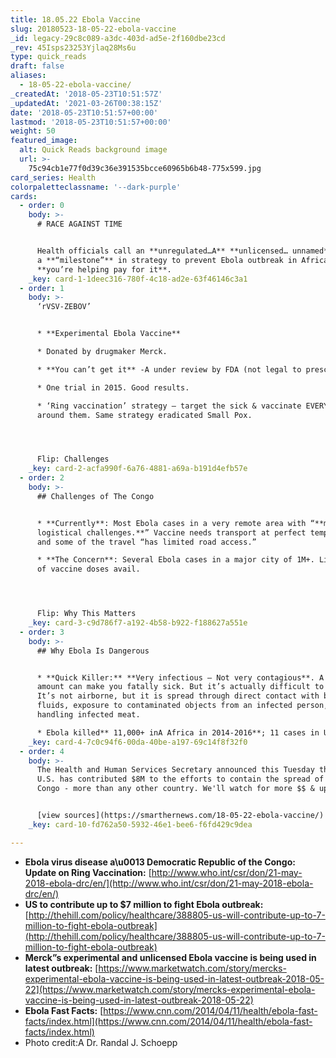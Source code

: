 ```yaml
---
title: 18.05.22 Ebola Vaccine
slug: 20180523-18-05-22-ebola-vaccine
_id: legacy-29c8c089-a3dc-403d-ad5e-2f160dbe23cd
_rev: 45Isps23253Yjlaq28Ms6u
type: quick_reads
draft: false
aliases:
  - 18-05-22-ebola-vaccine/
_createdAt: '2018-05-23T10:51:57Z'
_updatedAt: '2021-03-26T00:38:15Z'
date: '2018-05-23T10:51:57+00:00'
lastmod: '2018-05-23T10:51:57+00:00'
weight: 50
featured_image:
  alt: Quick Reads background image
  url: >-
    75c94cb1e77f0d39c36e391535bcce60965b6b48-775x599.jpg
card_series: Health
colorpaletteclassname: '--dark-purple'
cards:
  - order: 0
    body: >-
      # RACE AGAINST TIME


      Health officials call an **unregulated…A** **unlicensed… unnamed** vaccine
      a **“milestone”** in strategy to prevent Ebola outbreak in Africa &
      **you’re helping pay for it**.
    _key: card-1-1deec316-780f-4c18-ad2e-63f46146c3a1
  - order: 1
    body: >-
      ‘rVSV-ZEBOV’


      * **Experimental Ebola Vaccine**

      * Donated by drugmaker Merck.

      * **You can’t get it** -A under review by FDA (not legal to prescribe).

      * One trial in 2015. Good results.

      * ‘Ring vaccination’ strategy – target the sick & vaccinate EVERYONE
      around them. Same strategy eradicated Small Pox.




      Flip: Challenges
    _key: card-2-acfa990f-6a76-4881-a69a-b191d4efb57e
  - order: 2
    body: >-
      ## Challenges of The Congo


      * **Currently**: Most Ebola cases in a very remote area with “**major
      logistical challenges.**” Vaccine needs transport at perfect temperature –
      and some of the travel “has limited road access.”

      * **The Concern**: Several Ebola cases in a major city of 1M+. Limited #
      of vaccine doses avail.




      Flip: Why This Matters
    _key: card-3-c9d786f7-a192-4b58-b922-f188627a551e
  - order: 3
    body: >-
      ## Why Ebola Is Dangerous


      * **Quick Killer:** **Very infectious – Not very contagious**. A small
      amount can make you fatally sick. But it’s actually difficult to spread.
      It’s not airborne, but it is spread through direct contact with bodily
      fluids, exposure to contaminated objects from an infected person, and by
      handling infected meat.

      * Ebola killed** 11,000+ inA Africa in 2014-2016**; 11 cases in U.S.
    _key: card-4-7c0c94f6-00da-40be-a197-69c14f8f32f0
  - order: 4
    body: >-
      The Health and Human Services Secretary announced this Tuesday that the
      U.S. has contributed $8M to the efforts to contain the spread of Ebola in
      Congo - more than any other country. We'll watch for more $$ & updates.


      [view sources](https://smarthernews.com/18-05-22-ebola-vaccine/)
    _key: card-10-fd762a50-5932-46e1-bee6-f6fd429c9dea

---
```

* **Ebola virus disease a\u0013 Democratic Republic of the Congo: Update on Ring Vaccination:** [http://www.who.int/csr/don/21-may-2018-ebola-drc/en/](http://www.who.int/csr/don/21-may-2018-ebola-drc/en/)
* **US to contribute up to $7 million to fight Ebola outbreak:** [http://thehill.com/policy/healthcare/388805-us-will-contribute-up-to-7-million-to-fight-ebola-outbreak](http://thehill.com/policy/healthcare/388805-us-will-contribute-up-to-7-million-to-fight-ebola-outbreak)
* **Merck”s experimental and unlicensed Ebola vaccine is being used in latest outbreak:** [https://www.marketwatch.com/story/mercks-experimental-ebola-vaccine-is-being-used-in-latest-outbreak-2018-05-22](https://www.marketwatch.com/story/mercks-experimental-ebola-vaccine-is-being-used-in-latest-outbreak-2018-05-22)
* **Ebola Fast Facts:** [https://www.cnn.com/2014/04/11/health/ebola-fast-facts/index.html](https://www.cnn.com/2014/04/11/health/ebola-fast-facts/index.html)
* Photo credit:A Dr. Randal J. Schoepp